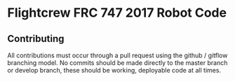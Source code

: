 # Flightcrew FRC 747 2017 Robot Code

## Contributing

All contributions must occur through a pull request using the github / gitflow branching model. No commits should be made directly to the master branch or develop branch, these should be working, deployable code at all times.
